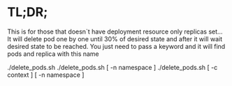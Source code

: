 # TL;DR;
This is for those that doesn`t have deployment resource only replicas set...
It will delete pod one by one until 30% of desired state and after it will wait desired state to be reached.
You just need to pass a keyword and it will find pods and replica with this name

./delete_pods.sh <keyword>
./delete_pods.sh [ -n namespace ] <keyword>
./delete_pods.sh [ -c context ] [ -n namespace ] <keyword>


